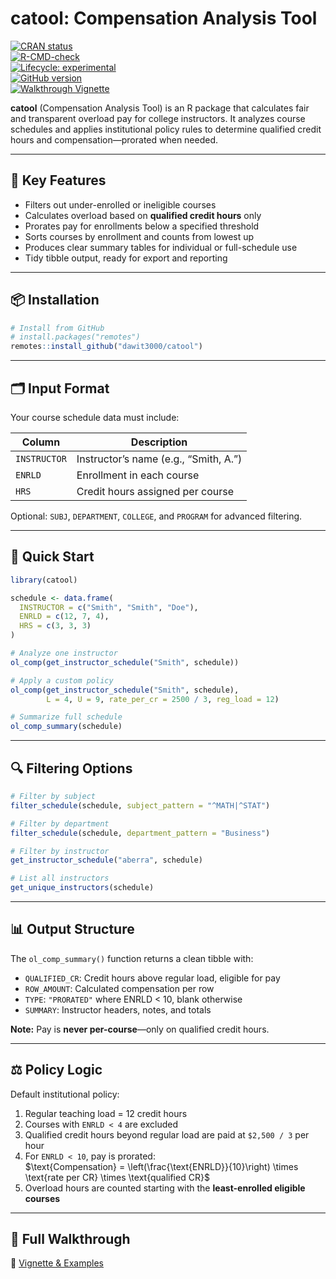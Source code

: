 
# catool: Compensation Analysis Tool

[![CRAN
status](https://www.r-pkg.org/badges/version/catool)](https://CRAN.R-project.org/package=catool)  
[![R-CMD-check](https://github.com/dawit3000/catool/actions/workflows/R-CMD-check.yaml/badge.svg)](https://github.com/dawit3000/catool/actions/workflows/R-CMD-check.yaml)  
[![Lifecycle:
experimental](https://img.shields.io/badge/lifecycle-experimental-orange.svg)](https://lifecycle.r-lib.org/articles/stages.html#experimental)  
[![GitHub
version](https://img.shields.io/github/v/tag/dawit3000/catool?label=GitHub&logo=github)](https://github.com/dawit3000/catool)  
[![Walkthrough
Vignette](https://img.shields.io/badge/docs-walkthrough-blue)](https://dawit3000.github.io/catool/articles/catool-walkthrough.html)

**catool** (Compensation Analysis Tool) is an R package that calculates
fair and transparent overload pay for college instructors. It analyzes
course schedules and applies institutional policy rules to determine
qualified credit hours and compensation—prorated when needed.

------------------------------------------------------------------------

## 🔧 Key Features

- Filters out under-enrolled or ineligible courses
- Calculates overload based on **qualified credit hours** only
- Prorates pay for enrollments below a specified threshold
- Sorts courses by enrollment and counts from lowest up
- Produces clear summary tables for individual or full-schedule use
- Tidy tibble output, ready for export and reporting

------------------------------------------------------------------------

## 📦 Installation

``` r
# Install from GitHub
# install.packages("remotes")
remotes::install_github("dawit3000/catool")
```

------------------------------------------------------------------------

## 🗂️ Input Format

Your course schedule data must include:

| Column       | Description                           |
|--------------|---------------------------------------|
| `INSTRUCTOR` | Instructor’s name (e.g., “Smith, A.”) |
| `ENRLD`      | Enrollment in each course             |
| `HRS`        | Credit hours assigned per course      |

Optional: `SUBJ`, `DEPARTMENT`, `COLLEGE`, and `PROGRAM` for advanced
filtering.

------------------------------------------------------------------------

## 🧪 Quick Start

``` r
library(catool)

schedule <- data.frame(
  INSTRUCTOR = c("Smith", "Smith", "Doe"),
  ENRLD = c(12, 7, 4),
  HRS = c(3, 3, 3)
)

# Analyze one instructor
ol_comp(get_instructor_schedule("Smith", schedule))

# Apply a custom policy
ol_comp(get_instructor_schedule("Smith", schedule),
        L = 4, U = 9, rate_per_cr = 2500 / 3, reg_load = 12)

# Summarize full schedule
ol_comp_summary(schedule)
```

------------------------------------------------------------------------

## 🔍 Filtering Options

``` r
# Filter by subject
filter_schedule(schedule, subject_pattern = "^MATH|^STAT")

# Filter by department
filter_schedule(schedule, department_pattern = "Business")

# Filter by instructor
get_instructor_schedule("aberra", schedule)

# List all instructors
get_unique_instructors(schedule)
```

------------------------------------------------------------------------

## 📊 Output Structure

The `ol_comp_summary()` function returns a clean tibble with:

- `QUALIFIED_CR`: Credit hours above regular load, eligible for pay
- `ROW_AMOUNT`: Calculated compensation per row
- `TYPE`: `"PRORATED"` where ENRLD \< 10, blank otherwise
- `SUMMARY`: Instructor headers, notes, and totals

**Note:** Pay is **never per-course**—only on qualified credit hours.

------------------------------------------------------------------------

## ⚖️ Policy Logic

Default institutional policy:

1.  Regular teaching load = 12 credit hours  
2.  Courses with `ENRLD < 4` are excluded  
3.  Qualified credit hours beyond regular load are paid at `$2,500 / 3`
    per hour  
4.  For `ENRLD < 10`, pay is prorated:  
    $\text{Compensation} = \left(\frac{\text{ENRLD}}{10}\right) \times \text{rate per CR} \times \text{qualified CR}$
5.  Overload hours are counted starting with the **least-enrolled
    eligible courses**

------------------------------------------------------------------------

## 📖 Full Walkthrough

🔗 [Vignette &
Examples](https://dawit3000.github.io/catool/articles/catool-walkthrough.html)
